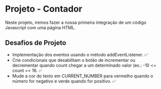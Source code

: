 # Projeto - Contador

Neste projeto, iremos fazer a nossa primeira integração de um código Javascript com uma página HTML.

## Desafios de Projeto

- Implementação dos eventos usando o método addEventListener. :white_check_mark:
- Crie condicionais que desabilitam o botão de incrementar ou decrementar quando count chegar a um determinado valor (ex.: -10 <= count =< 16. :white_check_mark:
- Mude a cor do texto em CURRENT_NUMBER para vermelho quando o número for negativo e verde quando for positivo. :white_check_mark:
